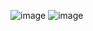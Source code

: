 ![image](https://user-images.githubusercontent.com/36635562/164335882-ba3eec7a-5ba6-4e5b-8417-f2421ef51512.png)
![image](https://user-images.githubusercontent.com/36635562/164335918-e06845e2-b0e2-465f-83cb-148888228404.png)
